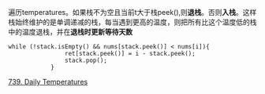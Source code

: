 遍历temperatures。如果栈不为空且当前t大于栈peek(),则**退栈**。否则**入栈**。这样栈始终维护的是单调递减的栈，每当遇到更高的温度，则把所有比这个温度低的栈中的温度退栈，并在**退栈时更新等待天数**


```` 
while (!stack.isEmpty() && nums[stack.peek()] < nums[i]){
                ret[stack.peek()] = i - stack.peek();
                stack.pop();
            }
````
[739. Daily Temperatures](https://leetcode.com/problems/daily-temperatures/)
